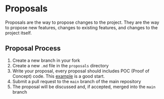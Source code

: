 # Proposals

Proposals are the way to propose changes to the project. They are the way to propose new features, changes to existing features, and changes to the project itself.

## Proposal Process

1. Create a new branch in your fork
2. Create a new `.md` file in the `proposals` directory
3. Write your proposal, every proposal should includes POC (Proof of Concept) code. This [example](https://github.com/GuanceCloud/ppl/pull/18) is a good start.
4. Submit a pull request to the `main` branch of the main repository
5. The proposal will be discussed and, if accepted, merged into the `main` branch

